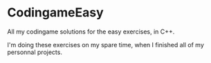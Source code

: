 # CodingameEasy
All my codingame solutions for the easy exercises, in C++.

I'm doing these exercises on my spare time, when I finished all of my personnal projects.
